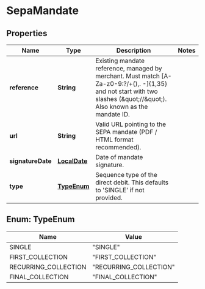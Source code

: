 

# SepaMandate

## Properties

Name | Type | Description | Notes
------------ | ------------- | ------------- | -------------
**reference** | **String** | Existing mandate reference, managed by merchant. Must match [A-Za-z0-9:?/+(),. -]{1,35} and not start with two slashes (\&quot;//\&quot;). Also known as the mandate ID. | 
**url** | **String** | Valid URL pointing to the SEPA mandate (PDF / HTML format recommended). | 
**signatureDate** | [**LocalDate**](LocalDate.md) | Date of mandate signature. | 
**type** | [**TypeEnum**](#TypeEnum) | Sequence type of the direct debit. This defaults to &#39;SINGLE&#39; if not provided. | 



## Enum: TypeEnum

Name | Value
---- | -----
SINGLE | &quot;SINGLE&quot;
FIRST_COLLECTION | &quot;FIRST_COLLECTION&quot;
RECURRING_COLLECTION | &quot;RECURRING_COLLECTION&quot;
FINAL_COLLECTION | &quot;FINAL_COLLECTION&quot;




